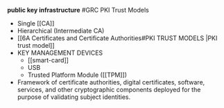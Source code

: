 **public key infrastructure**
#GRC PKI Trust Models
- Single [[CA]]
- Hierarchical (Intermediate CA)
- [[6A Certificates and  Certificate Authorities#PKI TRUST MODELS |PKI trust model]]
- KEY MANAGEMENT DEVICES
	- [[smart-card]] 
	- USB
	- Trusted Platform Module ([[TPM]])
- Framework of certificate authorities, digital certificates, software, services, and other cryptographic components deployed for the purpose of validating subject identities.